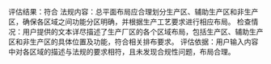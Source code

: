 评估结果：符合
法规内容：总平面布局应合理划分生产区、辅助生产区和非生产区，确保各区域之间功能分区明确，并根据生产工艺要求进行相应布局。
检查情况：用户提供的文本详尽描述了生产厂区的各个区域布局，包括生产区、辅助生产区和非生产区的具体位置及功能，符合相关排布要求。
评估依据：用户输入内容中对各区域的描述与法规的要求相符，且未发现合规性问题，布局合理。